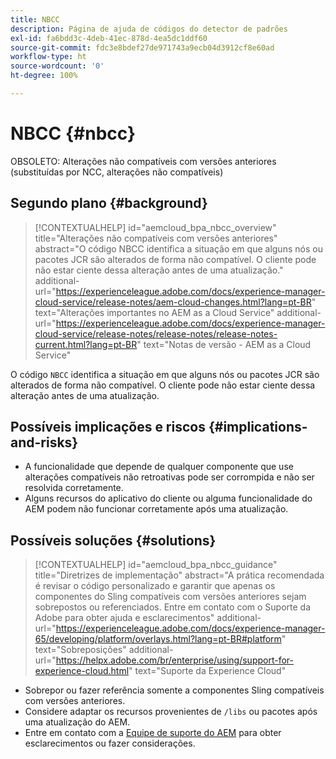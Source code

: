 ```yaml
---
title: NBCC
description: Página de ajuda de códigos do detector de padrões
exl-id: fa6bdd3c-4deb-41ec-878d-4ea5dc1ddf60
source-git-commit: fdc3e8bdef27de971743a9ecb04d3912cf8e60ad
workflow-type: ht
source-wordcount: '0'
ht-degree: 100%

---
```


# NBCC {#nbcc}

OBSOLETO: Alterações não compatíveis com versões anteriores (substituídas por NCC, alterações não compatíveis)

## Segundo plano {#background}

>[!CONTEXTUALHELP]
>id="aemcloud_bpa_nbcc_overview"
>title="Alterações não compatíveis com versões anteriores"
>abstract="O código NBCC identifica a situação em que alguns nós ou pacotes JCR são alterados de forma não compatível. O cliente pode não estar ciente dessa alteração antes de uma atualização."
>additional-url="https://experienceleague.adobe.com/docs/experience-manager-cloud-service/release-notes/aem-cloud-changes.html?lang=pt-BR" text="Alterações importantes no AEM as a Cloud Service"
>additional-url="https://experienceleague.adobe.com/docs/experience-manager-cloud-service/release-notes/release-notes/release-notes-current.html?lang=pt-BR" text="Notas de versão - AEM as a Cloud Service"

O código `NBCC` identifica a situação em que alguns nós ou pacotes JCR são alterados de forma não compatível. O cliente pode não estar ciente dessa alteração antes de uma atualização.

## Possíveis implicações e riscos {#implications-and-risks}

* A funcionalidade que depende de qualquer componente que use alterações compatíveis não retroativas pode ser corrompida e não ser resolvida corretamente.
* Alguns recursos do aplicativo do cliente ou alguma funcionalidade do AEM podem não funcionar corretamente após uma atualização.

## Possíveis soluções {#solutions}

>[!CONTEXTUALHELP]
>id="aemcloud_bpa_nbcc_guidance"
>title="Diretrizes de implementação"
>abstract="A prática recomendada é revisar o código personalizado e garantir que apenas os componentes do Sling compatíveis com versões anteriores sejam sobrepostos ou referenciados. Entre em contato com o Suporte da Adobe para obter ajuda e esclarecimentos"
>additional-url="https://experienceleague.adobe.com/docs/experience-manager-65/developing/platform/overlays.html?lang=pt-BR#platform" text="Sobreposições"
>additional-url="https://helpx.adobe.com/br/enterprise/using/support-for-experience-cloud.html" text="Suporte da Experience Cloud"

* Sobrepor ou fazer referência somente a componentes Sling compatíveis com versões anteriores.
* Considere adaptar os recursos provenientes de `/libs` ou pacotes após uma atualização do AEM.
* Entre em contato com a [Equipe de suporte do AEM](https://helpx.adobe.com/br/enterprise/using/support-for-experience-cloud.html) para obter esclarecimentos ou fazer considerações.
